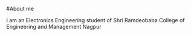 #About me

I am an Electronics Engineering student of Shri Ramdeobaba College of Engineering and Management Nagpur
